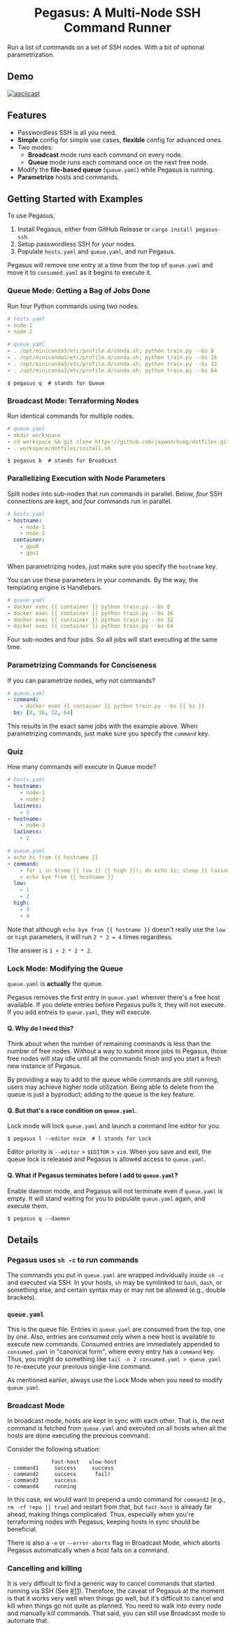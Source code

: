 <div align="center">
<h1>Pegasus: A Multi-Node SSH Command Runner</h1>
</div>

Run a list of commands on a set of SSH nodes. With a bit of optional parametrization.

## Demo

[![asciicast](demo.png)](https://asciinema.org/a/zERwhKrj0AQ3qW0g9RCj8MBsr)

## Features

- Passwordless SSH is all you need.
- **Simple** config for simple use cases, **flexible** config for advanced ones.
- Two modes:
  - **Broadcast** mode runs each command on every node.
  - **Queue** mode runs each command once on the next free node.
- Modify the **file-based queue** (`queue.yaml`) while Pegasus is running.
- **Parametrize** hosts and commands.

## Getting Started with Examples

To use Pegasus,

1. Install Pegasus, either from GitHub Release or `cargo install pegasus-ssh`.
2. Setup passwordless SSH for your nodes.
3. Populate `hosts.yaml` and `queue.yaml`, and run Pegasus.

Pegasus will remove one entry at a time from the top of `queue.yaml` and move it to `consumed.yaml` as it begins to execute it.

### Queue Mode: Getting a Bag of Jobs Done

Run four Python commands using two nodes.

```yaml
# hosts.yaml
- node-1
- node-2
```

```yaml
# queue.yaml
- . /opt/miniconda3/etc/profile.d/conda.sh; python train.py --bs 8
- . /opt/miniconda3/etc/profile.d/conda.sh; python train.py --bs 16
- . /opt/miniconda3/etc/profile.d/conda.sh; python train.py --bs 32
- . /opt/miniconda3/etc/profile.d/conda.sh; python train.py --bs 64
```

```console
$ pegasus q  # stands for Queue
```

### Broadcast Mode: Terraforming Nodes

Run identical commands for multiple nodes.

```yaml
# queue.yaml
- mkdir workspace
- cd workspace && git clone https://github.com/jaywonchung/dotfiles.git
- . workspace/dotfiles/install.sh
```

```console
$ pegasus b  # stands for Broadcast
```

### Parallelizing Execution with Node Parameters

Split nodes into sub-nodes that run commands in parallel. Below, *four* SSH connections are kept, and *four* commands run in parallel.

```yaml
# hosts.yaml
- hostname:
    - node-1
    - node-2
  container:
    - gpu0
    - gpu1
```

When parametrizing nodes, just make sure you specify the `hostname` key.

You can use these parameters in your commands. By the way, the templating engine is Handlebars.

```yaml
# queue.yaml
- docker exec {{ container }} python train.py --bs 8
- docker exec {{ container }} python train.py --bs 16
- docker exec {{ container }} python train.py --bs 32
- docker exec {{ container }} python train.py --bs 64
```

Four sub-nodes and four jobs. So all jobs will start executing at the same time.

### Parametrizing Commands for Conciseness

If you can parametrize nodes, why not commands?

```yaml
# queue.yaml
- command:
    - docker exec {{ container }} python train.py --bs {{ bs }}
  bs: [8, 16, 32, 64]
```

This results in the exact same jobs with the example above.
When parametrizing commands, just make sure you specify the `command` key.

### Quiz

How many commands will execute in Queue mode?

```yaml
# hosts.yaml
- hostname:
    - node-1
    - node-2
  laziness:
    - 1
- hostname:
    - node-3
  laziness:
    - 2
```

```yaml
# queue.yaml
- echo hi from {{ hostname }}
- command:
    - for i in $(seq {{ low }} {{ high }}); do echo $i; sleep {{ laziness }}; done
    - echo bye from {{ hostname }}
  low:
    - 1
    - 2
  high:
    - 3
    - 4
```

Note that although `echo bye from {{ hostname }}` doesn't really use the `low` or `high` parameters, it will run `2 * 2 = 4` times regardless.

The answer is `1 + 2 * 2 * 2`.

### Lock Mode: Modifying the Queue

`queue.yaml` is **actually** the queue.

Pegasus removes the first entry in `queue.yaml` whenver there's a free host available.
If you delete entries before Pegasus pulls it, they will not execute.
If you add entreis to `queue.yaml`, they will execute.

#### Q. Why do I need this?

Think about when the number of remaining commands is less than the number of free nodes. Without a way to submit more jobs to Pegasus, those free nodes will stay idle until all the commands finish and you start a fresh new instance of Pegasus.

By providing a way to add to the queue while commands are still running, users may achieve higher node utilization. Being able to delete from the queue is just a byproduct; adding to the queue is the key feature.

#### Q. But that's a race condition on `queue.yaml`.

Lock mode will lock `queue.yaml` and launch a command line editor for you.

```console
$ pegasus l --editor nvim  # l stands for Lock
```

Editor priority is `--editor` > `$EDITOR` > `vim`.
When you save and exit, the queue lock is released and Pegasus is allowed access to `queue.yaml`.

#### Q. What if Pegasus terminates before I add to `queue.yaml`?

Enable daemon mode, and Pegasus will not terminate even if `queue.yaml` is empty. It will stand waiting for you to populate `queue.yaml` again, and execute them.

```console
$ pegasus q --daemon
```

## Details

### Pegasus uses `sh -c` to run commands

The commands you put in `queue.yaml` are wrapped individually inside `sh -c` and executed via SSH.
In your hosts, `sh` may be symlinked to `bash`, `dash`, or something else, and certain syntax may or may not be allowed (e.g., double brackets).

### `queue.yaml`

This is the queue file. Entries in `queue.yaml` are consumed from the top, one by one. Also, entries are consumed only when a new host is available to execute new commands. Consumed entries are immediately appended to `consumed.yaml` in "canonical form", where every entry has a `command` key. Thus, you might do something like `tail -n 2 consumed.yaml > queue.yaml` to re-execute your previous single-line command.

As mentioned earlier, always use the Lock Mode when you need to modify `queue.yaml`.

### Broadcast Mode

In broadcast mode, hosts are kept in sync with each other. That is, the next command is fetched from `queue.yaml` and executed on all hosts when all the hosts are done executing the previous command.

Consider the following situation:

```
              fast-host   slow-host
- command1     success     success
- command2     success      fail!
- command3     success
- command4     running
```

In this case, we would want to prepend a undo command for `command2` (e.g., `rm -rf repo || true`) and restart from that, but `fast-host` is already far ahead, making things complicated. Thus, especially when you're terraforming nodes with Pegasus, keeping hosts in sync should be beneficial.

There is also a `-e` or `--error-aborts` flag in Broadcast Mode, which aborts Pegasus automatically when a host fails on a command.

### Cancelling and killing

It is very difficult to find a generic way to cancel commands that started running via SSH (See [#11](https://github.com/jaywonchung/pegasus/issues/11)).
Therefore, the caveat of Pegasus at the moment is that it works very well when things go well, but it's difficult to cancel and kill when things go not quite as planned.
You need to walk into every node and manually kill commands.
That said, you can still use Broadcast mode to automate that.
